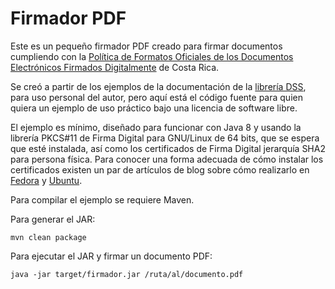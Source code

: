 # Firmador PDF

Este es un pequeño firmador PDF creado para firmar documentos cumpliendo con la
[Política de Formatos Oficiales de los
Documentos Electrónicos Firmados Digitalmente](
https://www.mifirmadigital.go.cr/wp-content/uploads/2016/03/DCFD-Política-de-Formato-Oficial-v1.0.pdf
) de Costa Rica.

Se creó a partir de los ejemplos de la documentación de la [librería DSS](
https://ec.europa.eu/cefdigital/DSS/webapp-demo/doc/dss-documentation.html),
para uso personal del autor, pero aquí está el código fuente para quien quiera
un ejemplo de uso práctico bajo una licencia de software libre.

El ejemplo es mínimo, diseñado para funcionar con Java 8 y usando
la librería PKCS#11 de Firma Digital para GNU/Linux de 64 bits, que se espera
que esté instalada, así como los certificados de Firma Digital jerarquía SHA2
para persona física. Para conocer una forma adecuada de cómo instalar los
certificados existen un par de artículos de blog sobre cómo realizarlo en
[Fedora](https://fran.cr/instalar-firma-digital-costa-rica-linux-fedora/) y
[Ubuntu](https://fran.cr/instalar-firma-digital-costa-rica-gnu-linux-ubuntu-16-04/).

Para compilar el ejemplo se requiere Maven.

Para generar el JAR:

`mvn clean package`

Para ejecutar el JAR y firmar un documento PDF:

`java -jar target/firmador.jar /ruta/al/documento.pdf`
